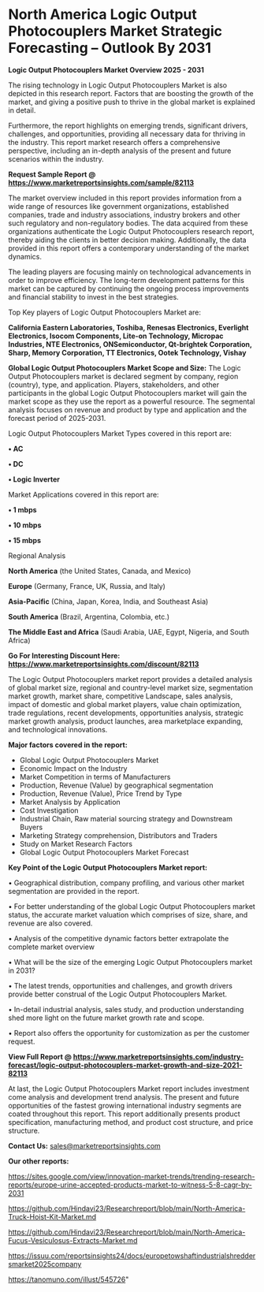 # North America Logic Output Photocouplers Market Strategic Forecasting – Outlook By 2031

<Strong> Logic Output Photocouplers Market Overview 2025 - 2031</strong>

The rising technology in Logic Output Photocouplers Market is also depicted in this research report. Factors that are boosting the growth of the market, and giving a positive push to thrive in the global market is explained in detail.

Furthermore, the report highlights on emerging trends, significant drivers, challenges, and opportunities, providing all necessary data for thriving in the industry. This report market research offers a comprehensive perspective, including an in-depth analysis of the present and future scenarios within the industry.

<strong>Request Sample Report @ <a href=https://www.marketreportsinsights.com/sample/82113>https://www.marketreportsinsights.com/sample/82113</a></strong>

The market overview included in this report provides information from a wide range of resources like government organizations, established companies, trade and industry associations, industry brokers and other such regulatory and non-regulatory bodies. The data acquired from these organizations authenticate the Logic Output Photocouplers research report, thereby aiding the clients in better decision making. Additionally, the data provided in this report offers a contemporary understanding of the market dynamics.

The leading players are focusing mainly on technological advancements in order to improve efficiency. The long-term development patterns for this market can be captured by continuing the ongoing process improvements and financial stability to invest in the best strategies.

Top Key players of Logic Output Photocouplers Market are:

<strong>California Eastern Laboratories, Toshiba, Renesas Electronics, Everlight Electronics, Isocom Components, Lite-on Technology, Micropac Industries, NTE Electronics, ONSemiconductor, Qt-brightek Corporation, Sharp, Memory Corporation, TT Electronics, Ootek Technology, Vishay</strong>

<strong><b>Global Logic Output Photocouplers Market Scope and Size:</b></strong>
The Logic Output Photocouplers market is declared segment by company, region (country), type, and application. Players, stakeholders, and other participants in the global Logic Output Photocouplers market will gain the market scope as they use the report as a powerful resource. The segmental analysis focuses on revenue and product by type and application and the forecast period of 2025-2031.

Logic Output Photocouplers Market Types covered in this report are:

<strong>• AC

• DC

• Logic Inverter</strong>

Market Applications covered in this report are:

<strong>• 1 mbps

• 10 mbps

• 15 mbps</strong> 

Regional Analysis

<strong>North America</strong> (the United States, Canada, and Mexico)

<strong>Europe</strong> (Germany, France, UK, Russia, and Italy)

<strong>Asia-Pacific</strong> (China, Japan, Korea, India, and Southeast Asia)

<strong>South America</strong> (Brazil, Argentina, Colombia, etc.)

<strong>The Middle East and Africa</strong> (Saudi Arabia, UAE, Egypt, Nigeria, and South Africa)

<strong>Go For Interesting Discount Here: <a href=https://www.marketreportsinsights.com/discount/82113>https://www.marketreportsinsights.com/discount/82113</a></strong>

The Logic Output Photocouplers market report provides a detailed analysis of global market size, regional and country-level market size, segmentation market growth, market share, competitive Landscape, sales analysis, impact of domestic and global market players, value chain optimization, trade regulations, recent developments, opportunities analysis, strategic market growth analysis, product launches, area marketplace expanding, and technological innovations.

<strong><b>Major factors covered in the report:</b></strong>
<ul>
  <li>Global Logic Output Photocouplers Market </li>
  <li>Economic Impact on the Industry</li>
  <li>Market Competition in terms of Manufacturers</li>
  <li>Production, Revenue (Value) by geographical segmentation</li>
  <li>Production, Revenue (Value), Price Trend by Type</li>
  <li>Market Analysis by Application</li>
  <li>Cost Investigation</li>
  <li>Industrial Chain, Raw material sourcing strategy and Downstream Buyers</li>
  <li>Marketing Strategy comprehension, Distributors and Traders</li>
  <li>Study on Market Research Factors</li>
  <li>Global Logic Output Photocouplers Market Forecast</li>
</ul>

<strong><b>Key Point of the Logic Output Photocouplers Market report:</b></strong>

• Geographical distribution, company profiling, and various other market segmentation are provided in the report.

• For better understanding of the global Logic Output Photocouplers market status, the accurate market valuation which comprises of size, share, and revenue are also covered.

• Analysis of the competitive dynamic factors better extrapolate the complete market overview

• What will be the size of the emerging Logic Output Photocouplers market in 2031?

• The latest trends, opportunities and challenges, and growth drivers provide better construal of the Logic Output Photocouplers Market.

• In-detail industrial analysis, sales study, and production understanding shed more light on the future market growth rate and scope.

• Report also offers the opportunity for customization as per the customer request.

<strong><b>View Full Report @ <a href=https://www.marketreportsinsights.com/industry-forecast/logic-output-photocouplers-market-growth-and-size-2021-82113>https://www.marketreportsinsights.com/industry-forecast/logic-output-photocouplers-market-growth-and-size-2021-82113</a></b></strong>


At last, the Logic Output Photocouplers Market report includes investment come analysis and development trend analysis. The present and future opportunities of the fastest growing international industry segments are coated throughout this report. This report additionally presents product specification, manufacturing method, and product cost structure, and price structure.

<strong>Contact Us:</strong>
sales@marketreportsinsights.com

<strong>Our other reports:</strong>

<a href=https://sites.google.com/view/innovation-market-trends/trending-research-reports/europe-urine-accepted-products-market-to-witness-5-8-cagr-by-2031>https://sites.google.com/view/innovation-market-trends/trending-research-reports/europe-urine-accepted-products-market-to-witness-5-8-cagr-by-2031</a>

<a href=https://github.com/Hindavi23/Researchreport/blob/main/North-America-Truck-Hoist-Kit-Market.md>https://github.com/Hindavi23/Researchreport/blob/main/North-America-Truck-Hoist-Kit-Market.md</a>

<a href=https://github.com/Hindavi23/Researchreport/blob/main/North-America-Fucus-Vesiculosus-Extracts-Market.md>https://github.com/Hindavi23/Researchreport/blob/main/North-America-Fucus-Vesiculosus-Extracts-Market.md</a>

<a href=https://issuu.com/reportsinsights24/docs/europetowshaftindustrialshreddersmarket2025company>https://issuu.com/reportsinsights24/docs/europetowshaftindustrialshreddersmarket2025company</a>

<a href=https://tanomuno.com/illust/545726>https://tanomuno.com/illust/545726</a>"
